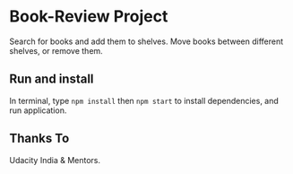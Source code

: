 # Book-Review Project

Search for books and add them to shelves. Move books between different shelves, or remove them.

## Run and install
In terminal, type `npm install` then `npm start` to install dependencies, and run application.

## Thanks To
Udacity India & Mentors.



